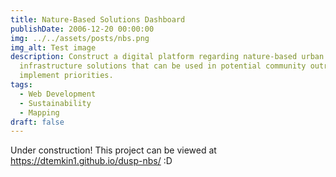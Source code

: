 ```yaml
---
title: Nature-Based Solutions Dashboard
publishDate: 2006-12-20 00:00:00
img: ../../assets/posts/nbs.png
img_alt: Test image
description: Construct a digital platform regarding nature-based urban
  infrastructure solutions that can be used in potential community outreach to
  implement priorities.
tags:
  - Web Development
  - Sustainability
  - Mapping
draft: false
---
```

Under construction! This project can be viewed at <https://dtemkin1.github.io/dusp-nbs/> :D